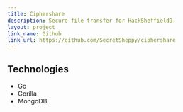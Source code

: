 ```yaml
---
title: Ciphershare
description: Secure file transfer for HackSheffield9.
layout: project
link_name: Github
link_url: https://github.com/SecretSheppy/ciphershare
---
```

## Technologies
- Go
- Gorilla
- MongoDB